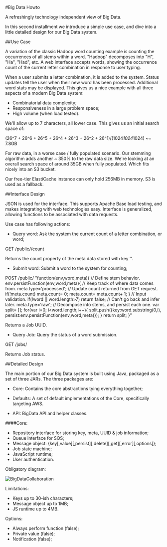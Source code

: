 #Big Data Howto

A refreshingly technology independent view of Big Data.

In this second installment we introduce a simple use case,
and dive into a little detailed design for our Big Data system.

##Use Case

A variation of the classic Hadoop word counting example is counting the
occurrences of
all stems within a word.  "Hadoop" decomposes into "H", "Ha", "Had", etc.  A web
interface accepts words, showing the occurrence count of the
current letter combination in response to user typing.

<Hack together visual here.>

When a user submits a
letter combination, it is
added to the system.  Status updates tell the user when their new word has been
processed.  Additional word stats may be displayed.
This gives us a nice example with all three aspects of a modern Big Data system:

 - Combinatorial data complexity;
 - Responsiveness in a large problem space;
 - High volume (when load tested).

We'll allow up to 7 characters, all lower case.  This gives us an initial search
space of:

 (26^7 + 26^6 + 26^5 + 26^4 + 26^3 + 26^2 + 26^1)/(1024*1024*1024) ~= 7.8GB

For raw data, in a worse case / fully populated scenario.  Our stemming
algorithm adds another ~ 350% to
the raw data size.  We're looking at an overall search space of around 35GB when
fully populated.  Which fits nicely into an S3 bucket.

Our free-tier ElastiCache instance can only hold 256MB in memory.  S3 is used as
a fallback.

##Interface Design

JSON is used for the interface.  This supports Apache Base load testing, and
makes
integrating with web technologies easy.  Interface is generalized, allowing
functions to be associated with data requests.

Use case has following actions:

 - Query word: Ask the system the current count of a letter combination, or
 word;

GET /public/<word>/count

Returns the count property of the meta data stored with key '<word>'.

 - Submit word: Submit a word to the system for counting;

POST /public/<word> "function(env,word,meta){
    // Define stem behavior.
    env.persistFunction(env,word,meta){
        // Keep track of where data comes from.
        meta.type='processed';
        // Update count returned from GET request.
        if(!meta.count) meta.count= 0;
        meta.count= meta.count+ 1;
    }
    // Input validation.
    if(!word || word.length>7) return false;
    // Can't go back and infer later.
    meta.type='raw';
    // Decompose into stems, and persist each one.
    var split= [];
    for(var i=0; i<word.length;i++){
        split.push({key:word.substring(0,i),
                persist:env.persistFunction(env,word,meta)});
    }
    return split;
}"

Returns a Job UUID.

 - Query Job: Query the status of a word submission.

GET /jobs/<uuid>

Returns Job status.

##Detailed Design

The main portion of our Big Data system is built using Java, packaged as a set
of three JARs.  The three packages are:

 - Core: Contains the core abstractions tying everything together;

 - Defaults: A set of default implementations of the Core, specifically
 targeting AWS.

 - API: BigData API and helper classes.

####Core:

 - Repository interface for storing key, meta, UUID & job information;
 - Queue interface for SQS;
 - Message object: {key[,value][,persist][,delete][,get][,error][,options]};
 - Job state machine;
 - JavaScript runtime;
 - User authentication.

Obligatory diagram:

![BigDataCollaboration](http://bigdatahowto.info/images/BigDataCollaboration.png)

Limitations:

 - Keys up to 30-ish characters;
 - Message object up to 1MB;
 - JS runtime up to 4MB.

Options:

 - Always perform function (false);
 - Private value (false);
 - Notification (false);